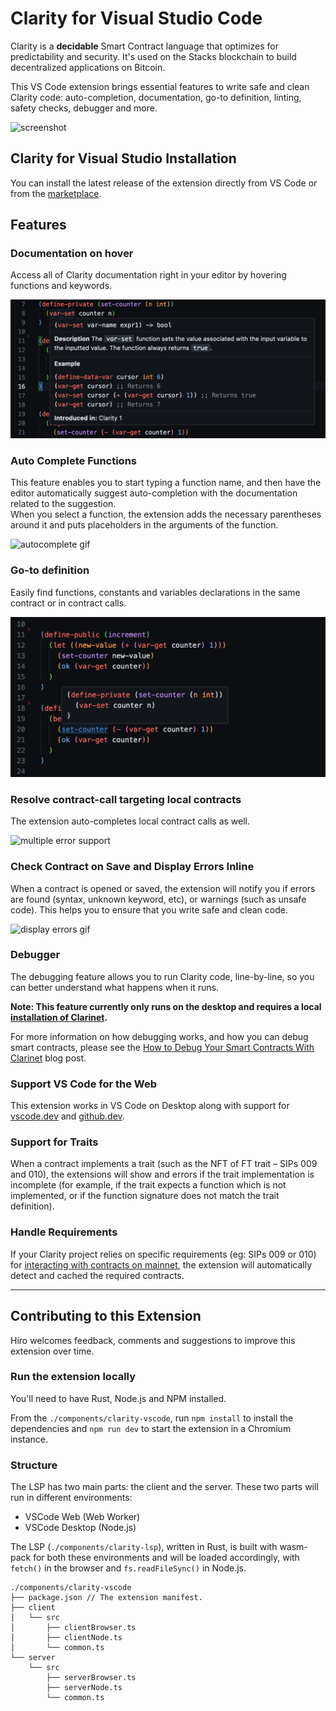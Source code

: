 # Clarity for Visual Studio Code

Clarity is a **decidable** Smart Contract language that optimizes for predictability and security. It's used on the Stacks blockchain to build decentralized applications on Bitcoin.

This VS Code extension brings essential features to write safe and clean Clarity code: auto-completion, documentation, go-to definition, linting, safety checks, debugger and more.

![screenshot](https://raw.githubusercontent.com/hirosystems/clarinet/develop/components/clarity-vscode/docs/images/screenshot.png)

## Clarity for Visual Studio Installation

You can install the latest release of the extension directly from VS Code or from the [marketplace](https://marketplace.visualstudio.com/items?itemName=hirosystems.clarity-lsp).

## Features

### Documentation on hover

Access all of Clarity documentation right in your editor by hovering functions and keywords.

![documentation screenshot](https://raw.githubusercontent.com/hirosystems/clarinet/develop/components/clarity-vscode/docs/images/documentation.png)

### Auto Complete Functions

This feature enables you to start typing a function name, and then have the editor automatically suggest auto-completion with the documentation related to the suggestion.  
When you select a function, the extension adds the necessary parentheses around it and puts placeholders in the arguments of the function.

![autocomplete gif](https://raw.githubusercontent.com/hirosystems/clarinet/develop/components/clarity-vscode/docs/images/autocomplete.gif)

### Go-to definition

Easily find functions, constants and variables declarations in the same contract or in contract calls.

![go-to definition screenshot](https://raw.githubusercontent.com/hirosystems/clarinet/develop/components/clarity-vscode/docs/images/go-to-definition.png)

### Resolve contract-call targeting local contracts

The extension auto-completes local contract calls as well.

![multiple error support](https://raw.githubusercontent.com/hirosystems/clarinet/develop/components/clarity-vscode/docs/images/multicontract.gif)

### Check Contract on Save and Display Errors Inline

When a contract is opened or saved, the extension will notify you if errors are found (syntax, unknown keyword, etc), or warnings (such as unsafe code). This helps you to ensure that you write safe and clean code.

![display errors gif](https://raw.githubusercontent.com/hirosystems/clarinet/develop/components/clarity-vscode/docs/images/errors.gif)

### Debugger

The debugging feature allows you to run Clarity code, line-by-line, so you can better understand what happens when it runs.

**Note: This feature currently only runs on the desktop and requires a local [installation of Clarinet](https://github.com/hirosystems/clarinet#installation).**

For more information on how debugging works, and how you can debug smart contracts, please see the [How to Debug Your Smart Contracts With Clarinet](https://www.hiro.so/blog/how-to-debug-your-smart-contracts-with-clarinet) blog post.

### Support VS Code for the Web

This extension works in VS Code on Desktop along with support for [vscode.dev](https://vscode.dev/) and [github.dev](https://github.dev/).

### Support for Traits

When a contract implements a trait (such as the NFT of FT trait – SIPs 009 and 010), the extensions will show and errors if the trait implementation is incomplete (for example, if the trait expects a function which is not implemented, or if the function signature does not match the trait definition).

### Handle Requirements

If your Clarity project relies on specific requirements (eg: SIPs 009 or 010) for [interacting with contracts on mainnet](https://github.com/hirosystems/clarinet#interacting-with-contracts-deployed-on-mainnet), the extension will automatically detect and cached the required contracts.

---

## Contributing to this Extension

Hiro welcomes feedback, comments and suggestions to improve this extension over time. 

### Run the extension locally

You'll need to have Rust, Node.js and NPM installed.

From the `./components/clarity-vscode`, run `npm install` to install the dependencies and `npm run dev` to start the extension in a Chromium instance.

### Structure

The LSP has two main parts: the client and the server.
These two parts will run in different environments:
- VSCode Web (Web Worker)
- VSCode Desktop (Node.js)

The LSP (`./components/clarity-lsp`), written in Rust, is built with wasm-pack for both these environments and will be loaded accordingly, with `fetch()` in the browser and `fs.readFileSync()` in Node.js.

```
./components/clarity-vscode
├── package.json // The extension manifest.
├── client
│   └── src
│       ├── clientBrowser.ts
│       ├── clientNode.ts
│       └── common.ts
└── server
    └── src
        ├── serverBrowser.ts
        ├── serverNode.ts
        └── common.ts
```
